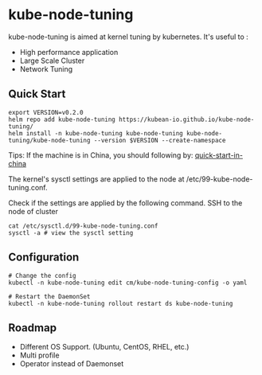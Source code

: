 # kube-node-tuning

kube-node-tuning is aimed at kernel tuning by kubernetes. It's useful to :

* High performance application
* Large Scale Cluster
* Network Tuning

## Quick Start

```
export VERSION=v0.2.0
helm repo add kube-node-tuning https://kubean-io.github.io/kube-node-tuning/
helm install -n kube-node-tuning kube-node-tuning kube-node-tuning/kube-node-tuning --version $VERSION --create-namespace

```

Tips: If the machine is in China, you should following by: [quick-start-in-china](docs/quick-start-in-china.md)

The kernel's sysctl settings are applied to the node at /etc/99-kube-node-tuning.conf.

Check if the settings are applied by the following command.
SSH to the node of cluster

```
cat /etc/sysctl.d/99-kube-node-tuning.conf
sysctl -a # view the sysctl setting
```

## Configuration

```
# Change the config
kubectl -n kube-node-tuning edit cm/kube-node-tuning-config -o yaml

# Restart the DaemonSet
kubectl -n kube-node-tuning rollout restart ds kube-node-tuning
```


## Roadmap

* Different OS Support. (Ubuntu, CentOS, RHEL, etc.)
* Multi profile
* Operator instead of Daemonset
